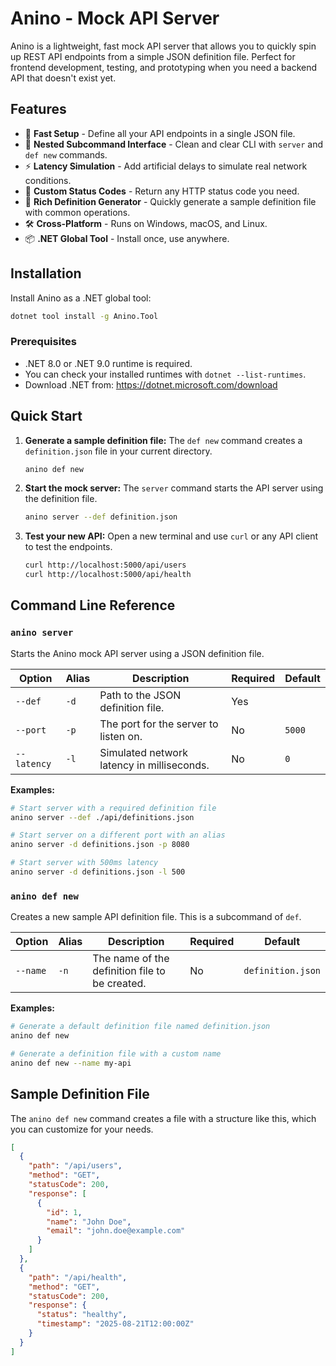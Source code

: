 # Anino - Mock API Server

Anino is a lightweight, fast mock API server that allows you to quickly spin up REST API endpoints from a simple JSON definition file. Perfect for frontend development, testing, and prototyping when you need a backend API that doesn't exist yet.

## Features

- 🚀 **Fast Setup** - Define all your API endpoints in a single JSON file.
- 🔧 **Nested Subcommand Interface** - Clean and clear CLI with `server` and `def new` commands.
- ⚡ **Latency Simulation** - Add artificial delays to simulate real network conditions.
- 🎯 **Custom Status Codes** - Return any HTTP status code you need.
- 📝 **Rich Definition Generator** - Quickly generate a sample definition file with common operations.
- 🛠️ **Cross-Platform** - Runs on Windows, macOS, and Linux.
- 📦 **.NET Global Tool** - Install once, use anywhere.

## Installation

Install Anino as a .NET global tool:

```bash
dotnet tool install -g Anino.Tool
```

### Prerequisites

- .NET 8.0 or .NET 9.0 runtime is required.
- You can check your installed runtimes with `dotnet --list-runtimes`.
- Download .NET from: https://dotnet.microsoft.com/download

## Quick Start

1.  **Generate a sample definition file:**
    The `def new` command creates a `definition.json` file in your current directory.
    ```bash
    anino def new
    ```

2.  **Start the mock server:**
    The `server` command starts the API server using the definition file.
    ```bash
    anino server --def definition.json
    ```

3.  **Test your new API:**
    Open a new terminal and use `curl` or any API client to test the endpoints.
    ```bash
    curl http://localhost:5000/api/users
    curl http://localhost:5000/api/health
    ```

## Command Line Reference

### `anino server`

Starts the Anino mock API server using a JSON definition file.

| Option             | Alias | Description                                      | Required | Default |
| ------------------ | ----- | ------------------------------------------------ | -------- | ------- |
| `--def`            | `-d`  | Path to the JSON definition file.                | Yes      |         |
| `--port`           | `-p`  | The port for the server to listen on.            | No       | `5000`  |
| `--latency`        | `-l`  | Simulated network latency in milliseconds.       | No       | `0`     |

**Examples:**

```bash
# Start server with a required definition file
anino server --def ./api/definitions.json

# Start server on a different port with an alias
anino server -d definitions.json -p 8080

# Start server with 500ms latency
anino server -d definitions.json -l 500
```

### `anino def new`

Creates a new sample API definition file. This is a subcommand of `def`.

| Option             | Alias | Description                                      | Required | Default          |
| ------------------ | ----- | ------------------------------------------------ | -------- | ---------------- |
| `--name`           | `-n`  | The name of the definition file to be created.   | No       | `definition.json` |

**Examples:**

```bash
# Generate a default definition file named definition.json
anino def new

# Generate a definition file with a custom name
anino def new --name my-api
```

## Sample Definition File

The `anino def new` command creates a file with a structure like this, which you can customize for your needs.

```json
[
  {
    "path": "/api/users",
    "method": "GET",
    "statusCode": 200,
    "response": [
      {
        "id": 1,
        "name": "John Doe",
        "email": "john.doe@example.com"
      }
    ]
  },
  {
    "path": "/api/health",
    "method": "GET",
    "statusCode": 200,
    "response": {
      "status": "healthy",
      "timestamp": "2025-08-21T12:00:00Z"
    }
  }
]
```
